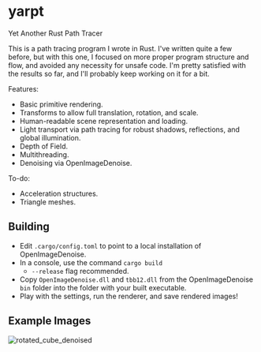 # yarpt
Yet Another Rust Path Tracer

This is a path tracing program I wrote in Rust. I've written quite a few before, but with this one, I focused on more proper program structure and flow, and avoided any necessity for unsafe code. I'm pretty satisfied with the results so far, and I'll probably keep working on it for a bit.

Features:
- Basic primitive rendering.
- Transforms to allow full translation, rotation, and scale.
- Human-readable scene representation and loading.
- Light transport via path tracing for robust shadows, reflections, and global illumination.
- Depth of Field.
- Multithreading.
- Denoising via OpenImageDenoise.

To-do:
- Acceleration structures.
- Triangle meshes.

## Building
- Edit `.cargo/config.toml` to point to a local installation of OpenImageDenoise.
- In a console, use the command `cargo build`
  - `--release` flag recommended.
- Copy `OpenImageDenoise.dll` and `tbb12.dll` from the OpenImageDenoise `bin` folder into the folder with your built executable.
- Play with the settings, run the renderer, and save rendered images!

## Example Images
![rotated_cube_denoised](https://user-images.githubusercontent.com/25652538/232280373-174c7968-61c6-420c-992a-e164d573f50f.png)
